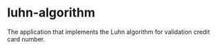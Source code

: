 # luhn-algorithm
The application that implements the Luhn algorithm for validation credit card number.
